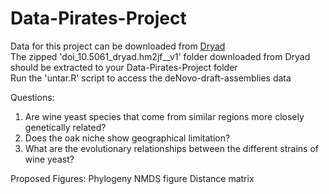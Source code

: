 # Data-Pirates-Project
Data for this project can be downloaded from [Dryad](https://datadryad.org/stash/dataset/doi:10.5061%2Fdryad.hm2jf)   
The zipped 'doi_10.5061_dryad.hm2jf__v1' folder downloaded from Dryad should be extracted to your Data-Pirates-Project folder   
Run the 'untar.R' script to access the deNovo-draft-assemblies data   

Questions: 
1) Are wine yeast species that come from similar regions more closely genetically related? 
2) Does the oak niche show geographical limitation?
3) What are the evolutionary relationships between the different strains of wine yeast? 

Proposed Figures: 
Phylogeny 
NMDS figure
Distance matrix 
